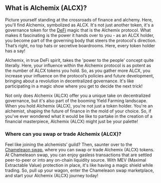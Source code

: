 <h2>What is Alchemix (ALCX)?</h2>

<p>Picture yourself standing at the crossroads of finance and alchemy. Here, you'll find Alchemix, symbolized as ALCX. It's not just another token, it's a governance token for the <a href="https://en.wikipedia.org/wiki/Decentralized_finance" rel="nofollow noreferrer noopener" target="_blank">DeFi</a> magic that is the Alchemix protocol. What makes it fascinating is the power it hands over to you - as an ALCX holder, you become part of the governing body that steers the protocol's direction. That’s right, no top hats or secretive boardrooms. Here, every token holder has a say!</p>

<p>Alchemix, in true DeFi spirit, takes the 'power to the people' concept quite literally. Here, your influence within the Alchemix protocol is as potent as the number of ALCX tokens you hold. So, as you gather more ALCX, you increase your influence on the protocol’s policies and future development, bringing about a revolution in decentralized governance. It's like participating in a magic show where you get to decide the next trick!</p>

<p>Not only does Alchemix (ALCX) offer you a unique take on decentralized governance, but it's also part of the booming Yield Farming landscape. When you hold Alchemix (ALCX), you're not just a token holder. You're an alchemist, shaping the future of finance in the mold of your choice. So, if you've ever wondered what it would be like to partake in the creation of a financial masterpiece, Alchemix (ALCX) might just be your palette!</p>

<h3>Where can you swap or trade Alchemix (ALCX)?</h3>

<p>Feel like joining the alchemists’ guild? Then, saunter over to the <a href="https://chameleon.exchange/" rel="noopener" target="_blank">Chameleaon swap</a>, where you can swap or trade Alchemix (ALCX) tokens. At Chameleaon swap, you can enjoy gasless transactions that are settled peer-to-peer or into any on-chain liquidity source. With MEV (Maximal Extractable Value) protection in place, it's like having a magic shield while trading. So, pull up your wagon, enter the Chameleaon swap marketplace, and start your Alchemix (ALCX) journey today!</p>

